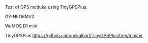 Test of GPS moduke using TinyGPSPlus.

GY-NEO6MV2

WeMOS D1 mini

TinyGPSPlus
https://github.com/mikalhart/TinyGPSPlus/tree/master


